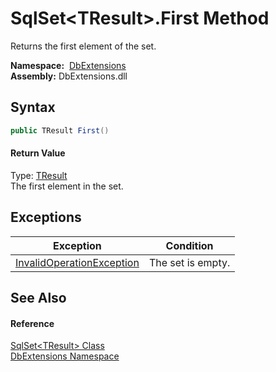 SqlSet&lt;TResult>.First Method
===============================
Returns the first element of the set.

  **Namespace:**  [DbExtensions][1]  
  **Assembly:** DbExtensions.dll

Syntax
------

```csharp
public TResult First()
```

#### Return Value
Type: [TResult][2]  
The first element in the set.

Exceptions
----------

| Exception                      | Condition         |
| ------------------------------ | ----------------- |
| [InvalidOperationException][3] | The set is empty. |


See Also
--------

#### Reference
[SqlSet&lt;TResult> Class][2]  
[DbExtensions Namespace][1]  

[1]: ../README.md
[2]: README.md
[3]: https://docs.microsoft.com/dotnet/api/system.invalidoperationexception
